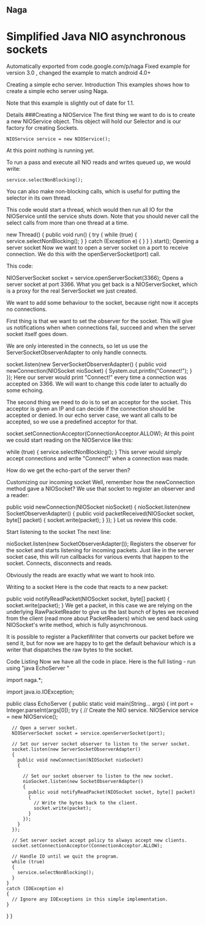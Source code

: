 ## Naga
# Simplified Java NIO asynchronous sockets

Automatically exported from code.google.com/p/naga
Fixed example for version 3.0 , changed the example to match android 4.0+

Creating a simple echo server.
Introduction
This examples shows how to create a simple echo server using Naga.

Note that this example is slightly out of date for 1.1.

Details
###Creating a NIOService
The first thing we want to do is to create a new NIOService object. This object will hold our Selector and is our factory for creating Sockets.
```
NIOService service = new NIOService();
```
At this point nothing is running yet.

To run a pass and execute all NIO reads and writes queued up, we would write:
```
service.selectNonBlocking();
```
You can also make non-blocking calls, which is useful for putting the selector in its own thread.

This code would start a thread, which would then run all IO for the NIOService until the service shuts down. Note that you should never call the select calls from more than one thread at a time.

new Thread()
{
  public void run()
  {
    try
    {
      while (true) { service.selectNonBlocking(); }
    }
    catch (Exception e) { }
  }
}.start();
Opening a server socket
Now we want to open a server socket on a port to receive connection. We do this with the openServerSocket(port) call.

This code:

NIOServerSocket socket = service.openServerSocket(3366);
Opens a server socket at port 3366. What you get back is a NIOServerSocket, which is a proxy for the real ServerSocket we just created.

We want to add some behaviour to the socket, because right now it accepts no connections.

First thing is that we want to set the observer for the socket. This will give us notifications when when connections fail, succeed and when the server socket itself goes down.

We are only interested in the connects, so let us use the ServerSocketObserverAdapter to only handle connects.

socket.listen(new ServerSocketObserverAdapter()
{
  public void newConnection(NIOSocket nioSocket)
  {
    System.out.println("Connect!");
  }
});
Here our server would print "Connect!" every time a connection was accepted on 3366. We will want to change this code later to actually do some echoing.

The second thing we need to do is to set an acceptor for the socket. This acceptor is given an IP and can decide if the connection should be accepted or denied. In our echo server case, we want all calls to be accepted, so we use a predefined acceptor for that.

socket.setConnectionAcceptor(ConnectionAcceptor.ALLOW);
At this point we could start reading on the NIOService like this:

while (true) { service.selectNonBlocking(); }
This server would simply accept connections and write "Connect!" when a connection was made.

How do we get the echo-part of the server then?

Customizing our incoming socket
Well, remember how the newConnection method gave a NIOSocket? We use that socket to register an observer and a reader:

public void newConnection(NIOSocket nioSocket)
{
  nioSocket.listen(new SocketObserverAdapter()
  {
    public void packetReceived(NIOSocket socket, byte[] packet)
    {
      socket.write(packet);
    }
  });
}
Let us review this code.

Start listening to the socket
The next line:

nioSocket.listen(new SocketObserverAdapter());
Registers the observer for the socket and starts listening for incoming packets. Just like in the server socket case, this will run callbacks for various events that happen to the socket. Connects, disconnects and reads.

Obviously the reads are exactly what we want to hook into.

Writing to a socket
Here is the code that reacts to a new packet:

public void notifyReadPacket(NIOSocket socket, byte[] packet)
{
  socket.write(packet);
}
We get a packet, in this case we are relying on the underlying RawPacketReader to give us the last bunch of bytes we received from the client (read more about PacketReaders) which we send back using NIOSocket's write method, which is fully asynchronous.

It is possible to register a PacketWriter that converts our packet before we send it, but for now we are happy to to get the default behaviour which is a writer that dispatches the raw bytes to the socket.

Code Listing
Now we have all the code in place. Here is the full listing - run using "java EchoServer <port>"

import naga.*;

import java.io.IOException;

public class EchoServer
{
  public static void main(String... args)
  {
    int port = Integer.parseInt(args[0]);
    try
    {
      // Create the NIO service.
      NIOService service = new NIOService();

      // Open a server socket.
      NIOServerSocket socket = service.openServerSocket(port);
      
      // Set our server socket observer to listen to the server socket.
      socket.listen(new ServerSocketObserverAdapter()
      { 
        public void newConnection(NIOSocket nioSocket)
        {

          // Set our socket observer to listen to the new socket.
          nioSocket.listen(new SocketObserverAdapter()
          {
            public void notifyReadPacket(NIOSocket socket, byte[] packet)
            {
              // Write the bytes back to the client.
              socket.write(packet);
            }
          });
        }
      });

      // Set server socket accept policy to always accept new clients.
      socket.setConnectionAcceptor(ConnectionAcceptor.ALLOW);

      // Handle IO until we quit the program.
      while (true)
      {
        service.selectNonBlocking();
      }
    }
    catch (IOException e)
    {
      // Ignore any IOExceptions in this simple implementation.
    }
  }
}
